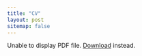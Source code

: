 ```yaml
---
title: "CV"
layout: post
sitemap: false
---
```


<object data="/GodwinPonraj/assets/Godwin_CV_research.pdf" type="application/pdf" width="100%" height="500px">
    <p>Unable to display PDF file. <a href="/GodwinPonraj/assets/Godwin_CV_.pdf">Download</a> instead.</p>
</object>
